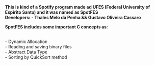 **This is kind of a Spotify program made ad UFES (Federal University of Espírito Santo) and it was named as SpotFES**<br />
**Developers: - Thales Melo da Penha && Gustavo Oliveira Cassaro**

**SpotFES includes some important C concepts as:**

<br />- Dynamic Allocation<br />- Reading and saving binary files<br />- Abstract Data Type<br />- Sorting by QuickSort method
